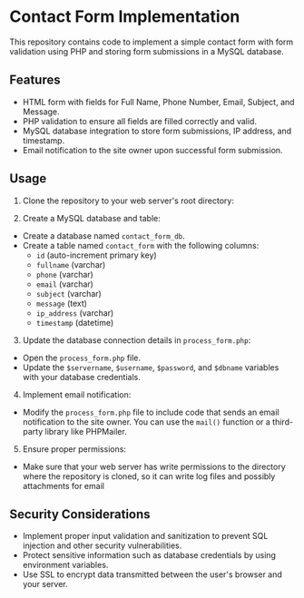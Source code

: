# Contact Form Implementation

This repository contains code to implement a simple contact form with form validation using PHP and storing form submissions in a MySQL database.

## Features

- HTML form with fields for Full Name, Phone Number, Email, Subject, and Message.
- PHP validation to ensure all fields are filled correctly and valid.
- MySQL database integration to store form submissions, IP address, and timestamp.
- Email notification to the site owner upon successful form submission.

## Usage

1. Clone the repository to your web server's root directory:


2. Create a MySQL database and table:

- Create a database named `contact_form_db`.
- Create a table named `contact_form` with the following columns:
  - `id` (auto-increment primary key)
  - `fullname` (varchar)
  - `phone` (varchar)
  - `email` (varchar)
  - `subject` (varchar)
  - `message` (text)
  - `ip_address` (varchar)
  - `timestamp` (datetime)

3. Update the database connection details in `process_form.php`:

- Open the `process_form.php` file.
- Update the `$servername`, `$username`, `$password`, and `$dbname` variables with your database credentials.

4. Implement email notification:

- Modify the `process_form.php` file to include code that sends an email notification to the site owner. You can use the `mail()` function or a third-party library like PHPMailer.

5. Ensure proper permissions:

- Make sure that your web server has write permissions to the directory where the repository is cloned, so it can write log files and possibly attachments for email

## Security Considerations

- Implement proper input validation and sanitization to prevent SQL injection and other security vulnerabilities.
- Protect sensitive information such as database credentials by using environment variables.
- Use SSL to encrypt data transmitted between the user's browser and your server.

